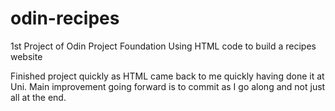 # odin-recipes
1st Project of Odin Project Foundation
Using HTML code to build a recipes website

Finished project quickly as HTML came back
to me quickly having done it at Uni. Main
improvement going forward is to commit as
I go along and not just all at the end.